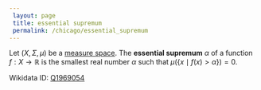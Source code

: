 ```yaml
---
 layout: page
 title: essential supremum
 permalink: /chicago/essential_supremum
---
```

Let $(X,\Sigma, \mu)$ be a [measure space](https://mathgloss.github.io/MathGloss/chicago/measure_space). The **essential supremum** $\alpha$ of a function $f:X\to \mathbb R$ is the smallest real number $\alpha$ such that $\mu(\{x\mid f(x) > \alpha\}) = 0$.

Wikidata ID: [Q1969054](https://www.wikidata.org/wiki/Q1969054)